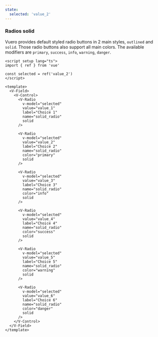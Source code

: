 ```yaml
---
state:
  selected: 'value_2'
---
```


### Radios solid

Vuero provides default styled radio buttons in 2 main styles,
`outlined` and `solid`. Those radio buttons also support all main colors.
The available modifiers are `primary`, `success`, `info`,
`warning`, `danger`.

<!--code-->

```vue
<script setup lang="ts">
import { ref } from 'vue'

const selected = ref('value_2')
</script>

<template>
  <V-Field>
    <V-Control>
      <V-Radio
        v-model="selected"
        value="value_1"
        label="Choice 1"
        name="solid_radio"
        solid
      />

      <V-Radio
        v-model="selected"
        value="value_2"
        label="Choice 2"
        name="solid_radio"
        color="primary"
        solid
      />

      <V-Radio
        v-model="selected"
        value="value_3"
        label="Choice 3"
        name="solid_radio"
        color="info"
        solid
      />

      <V-Radio
        v-model="selected"
        value="value_4"
        label="Choice 4"
        name="solid_radio"
        color="success"
        solid
      />

      <V-Radio
        v-model="selected"
        value="value_5"
        label="Choice 5"
        name="solid_radio"
        color="warning"
        solid
      />

      <V-Radio
        v-model="selected"
        value="value_6"
        label="Choice 6"
        name="solid_radio"
        color="danger"
        solid
      />
    </V-Control>
  </V-Field>
</template>
```

<!--/code-->

<!--example-->

<V-Field>
  <V-Control>
    <V-Radio
      v-model="frontmatter.state.selected"
      value="value_1"
      label="Choice 1"
      name="solid_radio"
      solid
    />
    <V-Radio
      v-model="frontmatter.state.selected"
      value="value_2"
      label="Choice 2"
      name="solid_radio"
      color="primary"
      solid
    />
    <V-Radio
      v-model="frontmatter.state.selected"
      value="value_3"
      label="Choice 3"
      name="solid_radio"
      color="info"
      solid
    />
    <V-Radio
      v-model="frontmatter.state.selected"
      value="value_4"
      label="Choice 4"
      name="solid_radio"
      color="success"
      solid
    />
    <V-Radio
      v-model="frontmatter.state.selected"
      value="value_5"
      label="Choice 5"
      name="solid_radio"
      color="warning"
      solid
    />
    <V-Radio
      v-model="frontmatter.state.selected"
      value="value_6"
      label="Choice 6"
      name="solid_radio"
      color="danger"
      solid
    />
  </V-Control>
</V-Field>

<!--/example-->
